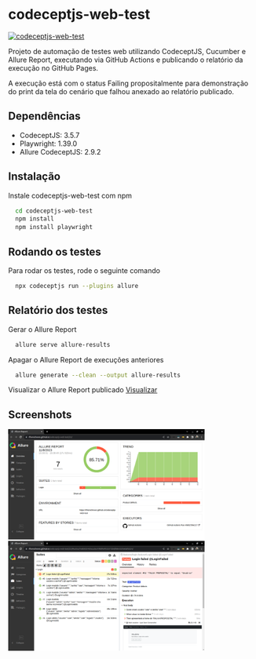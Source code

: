 # codeceptjs-web-test
[![codeceptjs-web-test](https://github.com/rlhorochovec/codeceptjs-web-test/actions/workflows/ci.yml/badge.svg)](https://github.com/rlhorochovec/codeceptjs-web-test/actions/workflows/ci.yml)

Projeto de automação de testes web utilizando CodeceptJS, Cucumber e Allure Report, executando via GitHub Actions e publicando o relatório da execução no GitHub Pages.

A execução está com o status Failing propositalmente para demonstração do print da tela do cenário que falhou anexado ao relatório publicado.

## Dependências
- CodeceptJS: 3.5.7
- Playwright: 1.39.0
- Allure CodeceptJS: 2.9.2

## Instalação
Instale codeceptjs-web-test com npm

```bash
  cd codeceptjs-web-test
  npm install
  npm install playwright
```

## Rodando os testes
Para rodar os testes, rode o seguinte comando

```bash
  npx codeceptjs run --plugins allure
```

## Relatório dos testes
Gerar o Allure Report

```bash
  allure serve allure-results
```

Apagar o Allure Report de execuções anteriores

```bash
  allure generate --clean --output allure-results
```

Visualizar o Allure Report publicado
[Visualizar](https://rlhorochovec.github.io/codeceptjs-web-test/)

## Screenshots
<img src="https://github.com/rlhorochovec/codeceptjs-web-test/blob/develop/Screenshots/allure_overview.png" width="400" /> <img src="https://github.com/rlhorochovec/codeceptjs-web-test/blob/develop/Screenshots/allure_suites.png" width="400" />